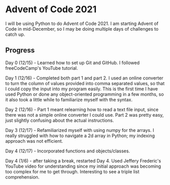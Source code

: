 # Advent of Code 2021

I will be using Python to do Advent of Code 2021. I am starting Advent of Code in mid-December, so I may be doing multiple days of challenges to catch up.

## Progress
Day 0 (12/15) - Learned how to set up Git and GitHub. I followed freeCodeCamp's YouTube tutorial.

Day 1 (12/16) - Completed both part 1 and part 2. I used an online converter to turn the column of values provided into comma separated values, so that I could copy the input into my program easily. This is the first time I have used Python or done any object-oriented programming in a few months, so it also took a little while to familiarize myself with the syntax.

Day 2 (12/16) - Part 1 meant relearning how to read a text file input, since there was not a simple online converter I could use. Part 2 was pretty easy, just slightly confusing about the actual instructions.

Day 3 (12/17) - Refamiliarized myself with using numpy for the arrays. I really struggled with how to navigate a 2d array in Python; my indexing approach was not efficient.

Day 4 (12/17) - Incorporated functions and objects/classes.

Day 4 (1/6) - after taking a break, restarted Day 4. Used Jeffery Frederic's YouTube video for understanding since my initial approach was becoming too complex for me to get through. Interesting to see a triple list comprehension.